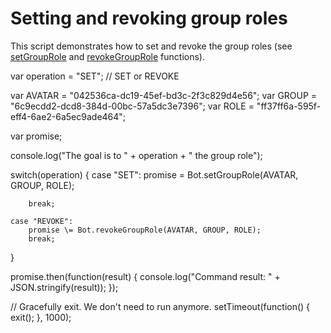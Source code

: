 # Setting and revoking group roles


This script demonstrates how to set and revoke the group roles (see [setGroupRole](https://www.mysmartbots.com/dev/docs/Bot_Playground/Commands/setGroupRole "Bot Playground/Commands/setGroupRole") and [revokeGroupRole](https://www.mysmartbots.com/dev/docs/Bot_Playground/Commands/revokeGroupRole "Bot Playground/Commands/revokeGroupRole") functions).

var operation \= "SET"; // SET or REVOKE

var AVATAR \= "042536ca-dc19-45ef-bd3c-2f3c829d4e56";
var GROUP \= "6c9ecdd2-dcd8-384d-00bc-57a5dc3e7396";
var ROLE \= "ff37ff6a-595f-eff4-6ae2-6a5ec9ade464";

var promise;

console.log("The goal is to " + operation + " the group role");

switch(operation) {
	case "SET":
		promise \= Bot.setGroupRole(AVATAR, GROUP, ROLE);

		break;

	case "REVOKE":
		promise \= Bot.revokeGroupRole(AVATAR, GROUP, ROLE);
		break;
}

promise.then(function(result) {
		console.log("Command result: " + JSON.stringify(result));
});

// Gracefully exit. We don't need to run anymore.
setTimeout(function() {
	exit();
}, 1000);
